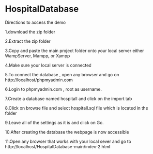 # HospitalDatabase
Directions to access the demo

1.download the zip folder

2.Extract the zip folder 

3.Copy and paste the main project folder  onto your local server either WampServer, Mampp, or Xampp 

4.Make sure your local server is connected

5.To connect the database , open any browser and go on http://localhost/phpmyadmin.com 

6.Login to phpmyadmin.com , root as username.

7.Create a database named hospitall and click on the import tab 

8.Click on browse file and select hospitall.sql file which is located in the folder 

9.Leave all of the settings as it is and click on Go.

10.After creating the database the webpage is now accessible 

11.Open any browser that works with your local sever and go to http://localhost/HospitalDatabase-main/index-2.html
